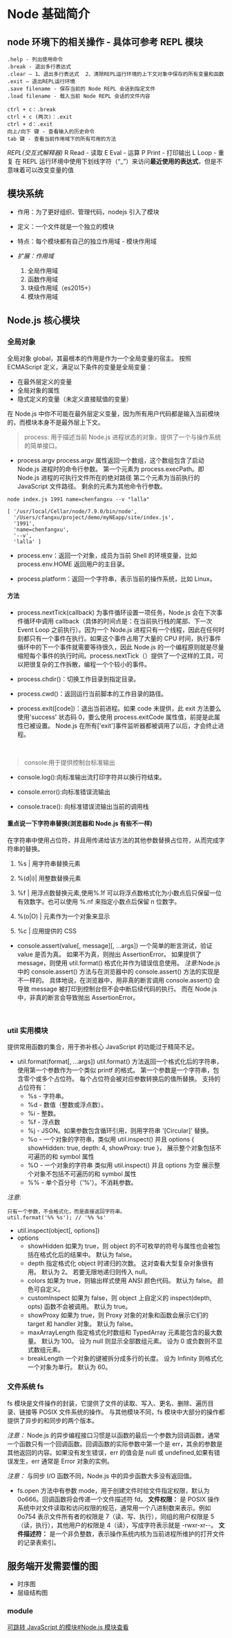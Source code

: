# Node 基础简介

## node 环境下的相关操作 - 具体可参考 REPL 模块

    .help - 列出使用命令
    .break - 退出多行表达式
    .clear – 1、退出多行表达式	2、清除REPL运行环境的上下文对象中保存的所有变量和函数
    .exit – 退出REPL运行环境
    .save filename - 保存当前的 Node REPL 会话到指定文件
    .load filename - 载入当前 Node REPL 会话的文件内容

    ctrl + c：.break
    ctrl + c (两次)：.exit
    ctrl + d：.exit
    向上/向下 键 - 查看输入的历史命令
    tab 键 - 查看当前作用域下的所有可用的方法

_REPL(交互式解释器)_
R
Read - 读取
E
Eval - 运算
P
Print - 打印输出
L
Loop - 重复
在 REPL 运行环境中使用下划线字符（“\_”）来访问**最近使用的表达式**，但是不意味着可以改变变量的值

## 模块系统

- 作用：为了更好组织、管理代码，nodejs 引入了模块

- 定义：一个文件就是一个独立的模块

- 特点：每个模块都有自己的独立作用域 - 模块作用域

- _扩展：作用域_
  1. 全局作用域
  2. 函数作用域
  3. 块级作用域（es2015+）
  4. 模块作用域

## Node.js 核心模块

### 全局对象

全局对象 global，其最根本的作用是作为一个全局变量的宿主。
按照 ECMAScript 定义，满足以下条件的变量是全局变量：

- 在最外层定义的变量
- 全局对象的属性
- 隐式定义的变量（未定义直接赋值的变量）

在 Node.js 中你不可能在最外层定义变量，因为所有用户代码都是输入当前模块的，而模块本身不是最外层上下文。

> process: 用于描述当前 Node.js 进程状态的对象，提供了一个与操作系统的简单接口。

- process.argv
  process.argv 属性返回一个数组，这个数组包含了启动 Node.js 进程时的命令行参数。
  第一个元素为 process.execPath。即 Node.js 进程的可执行文件所在的绝对路径
  第二个元素为当前执行的 JavaScript 文件路径。
  剩余的元素为其他命令行参数。

```
node index.js 1991 name=chenfangxu --v "lalla"

[ '/usr/local/Cellar/node/7.9.0/bin/node',
  '/Users/cfangxu/project/demo/myNEapp/site/index.js',
  '1991',
  'name=chenfangxu',
  '--v',
  'lalla' ]
```

- process.env：返回一个对象，成员为当前 Shell 的环境变量，比如 process.env.HOME 返回用户的主目录。

- process.platform：返回一个字符串，表示当前的操作系统，比如 Linux。

#### 方法

- process.nextTick(callback)
  为事件循环设置一项任务，Node.js 会在下次事件循环中调用 callback（具体的时间点是：在当前执行栈的尾部、下一次 Event Loop 之前执行）。因为一个 Node.js 进程只有一个线程，因此在任何时刻都只有一个事件在执行。如果这个事件占用了大量的 CPU 时间，执行事件循环中的下一个事件就需要等待很久，因此 Node.js 的一个编程原则就是尽量缩短每个事件的执行时间。process.nextTick（）提供了一个这样的工具，可以把很复杂的工作拆散，编程一个个较小的事件。

- process.chdir()：切换工作目录到指定目录。

- process.cwd()：返回运行当前脚本的工作目录的路径。

- process.exit([code])：退出当前进程。如果 code 未提供，此 exit 方法要么使用'success' 状态码 0，要么使用 process.exitCode 属性值，前提是此属性已被设置。 Node.js 在所有['exit']事件监听器都被调用了以后，才会终止进程。

<br />

> console:用于提供控制台标准输出

- console.log():向标准输出流打印字符并以换行符结束。

- console.error():向标准错误流输出

- console.trace(): 向标准错误流输出当前的调用栈

#### 重点说一下字符串替换(浏览器和 Node.js 有些不一样)

在字符串中使用占位符，并且用传递给该方法的其他参数替换占位符，从而完成字符串的替换。

1. %s | 用字符串替换元素

2. %(d|i)| 用整数替换元素

3. %f | 用浮点数替换元素,使用%.1f 可以将浮点数格式化为小数点后只保留一位有效数字。也可以使用 %.nf 来指定小数点后保留 n 位数字。

4. %(o|O) | 元素作为一个对象来显示

5. %c | 应用提供的 CSS

- console.assert(value[, message][, ...args])
  一个简单的断言测试，验证 value 是否为真。 如果不为真，则抛出 AssertionError。 如果提供了 message，则使用 util.format() 格式化并作为错误信息使用。
  _注意_:Node.js 中的 console.assert() 方法与在浏览器中的 console.assert() 方法的实现是不一样的。
  具体地说，在浏览器中，用非真的断言调用 console.assert() 会导致 message 被打印到控制台但不会中断后续代码的执行。 而在 Node.js 中，非真的断言会导致抛出 AssertionError。

<br/>

### util 实用模块

提供常用函数的集合，用于弥补核心 JavaScript 的功能过于精简不足。

- util.format(format[, ...args])
  util.format() 方法返回一个格式化后的字符串，使用第一个参数作为一个类似 printf 的格式。
  第一个参数是一个字符串，包含零个或多个占位符。 每个占位符会被对应参数转换后的值所替换。 支持的占位符有：
  - %s - 字符串。
  - %d - 数值（整数或浮点数）。
  - %i - 整数。
  - %f - 浮点数
  - %j - JSON。如果参数包含循环引用，则用字符串 '[Circular]' 替换。
  - %o - 一个对象的字符串，类似用 util.inspect() 并且 options { showHidden: true, depth: 4, showProxy: true }， 展示整个对象包括不可遍历的和 symbol 属性
  - %O - 一个对象的字符串 类似用 util.inspect() 并且 options 为空 展示整个对象不包括不可遍历的和 symbol 属性
  - %% - 单个百分号（'%'）。不消耗参数。

_注意_:

```
只有一个参数，不会格式化，而是直接返回字符串。
util.format('%% %s'); // '%% %s'
```

- util.inspect(object[, options])
- options
  - showHidden 如果为 true，则 object 的不可枚举的符号与属性也会被包括在格式化后的结果中。 默认为 false。
  - depth 指定格式化 object 时递归的次数。 这对查看大型复杂对象很有用。 默认为 2。 若要无限地递归则传入 null。
  - colors 如果为 true，则输出样式使用 ANSI 颜色代码。 默认为 false。 颜色可自定义。
  - customInspect 如果为 false，则 object 上自定义的 inspect(depth, opts) 函数不会被调用。 默认为 true。
  - showProxy 如果为 true，则 Proxy 对象的对象和函数会展示它们的 target 和 handler 对象。 默认为 false。
  - maxArrayLength 指定格式化时数组和 TypedArray 元素能包含的最大数量。 默认为 100。 设为 null 则显示全部数组元素。 设为 0 或负数则不显式数组元素。
  - breakLength 一个对象的键被拆分成多行的长度。 设为 Infinity 则格式化一个对象为单行。 默认为 60。

### 文件系统 fs

fs 模块是文件操作的封装，它提供了文件的读取、写入、更名、删除、遍历目录、链接等 POSIX 文件系统的操作。
与其他模块不同，fs 模块中大部分的操作都提供了异步的和同步的两个版本。

_注意：_ Node.js 的异步编程接口习惯是以函数的最后一个参数为回调函数，通常一个函数只有一个回调函数。回调函数的实际参数中第一个是 err，其余的参数是其他返回的内容。如果没有发生错误，err 的值会是 null 或 undefined,如果有错误发生，err 通常是 Error 对象的实例。

_注意：_ 与同步 I/O 函数不同，Node.js 中的异步函数大多没有返回值。

- fs.open 方法中有参数 mode，用于创建文件时给文件指定权限，默认为 0o666。回调函数将会传递一个文件描述符 fd。
  **文件权限：** 是 POSIX 操作系统中对文件读取和访问权限的规范，通常用一个八进制数来表示。例如 0o754 表示文件所有者的权限是 7（读、写、执行），同组的用户权限是 5（读，执行），其他用户的权限是 4（读），写成字符表示就是 -rwxr-xr--。
  **文件描述符：** 是一个非负整数，表示操作系统内核为当前进程所维护的打开文件的记录表索引。
## 服务端开发需要懂的图

- 时序图
- 层级结构图

### module

[可跳转 JavaScript 的模块#Node.js 模块查看](./../JavaScript/utility/module)
